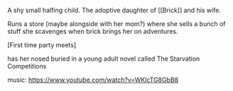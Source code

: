 A shy small halfing child. The adoptive daughter of [[Brick]] and his wife.

Runs a store (maybe alongside with her mom?) where she sells a bunch of stuff she scavenges when brick brings her on adventures.

[First time party meets]

has her nosed buried in a young adult novel called The Starvation Competitions


music: https://www.youtube.com/watch?v=WKlcTG8GbB8
